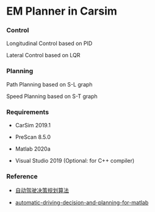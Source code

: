 # EM Planner in Carsim

### Control

Longitudinal Control based on PID

Lateral Control based on LQR

### Planning

Path Planning based on S-L graph

Speed Planning based on S-T graph

### Requirements

- CarSim 2019.1

- PreScan 8.5.0

- Matlab 2020a

- Visual Studio 2019 (Optional: for C++ compiler)

### Reference

- [自动驾驶决策规划算法](https://www.bilibili.com/video/BV11q4y1n7DE/?spm_id_from=333.999.0.0&vd_source=01c6539a0389835b0811d812317969e7)

- [automatic-driving-decision-and-planning-for-matlab](https://github.com/VincentWong3/automatic-driving-decision-and-planning-for-matlab)
